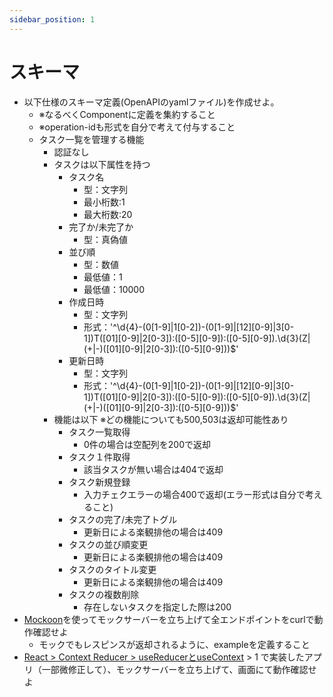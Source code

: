 ```yaml
---
sidebar_position: 1
---
```


# スキーマ

- 以下仕様のスキーマ定義(OpenAPIのyamlファイル)を作成せよ。
  - ※なるべくComponentに定義を集約すること
  - ※operation-idも形式を自分で考えて付与すること
  - タスク一覧を管理する機能
    - 認証なし
    - タスクは以下属性を持つ
      - タスク名
        - 型：文字列
        - 最小桁数:1
        - 最大桁数:20
      - 完了か/未完了か
        - 型：真偽値
      - 並び順
        - 型：数値
        - 最低値：1
        - 最低値：10000
      - 作成日時
        - 型：文字列
        - 形式：'^\d{4}-(0[1-9]|1[0-2])-(0[1-9]|[12][0-9]|3[0-1])T([01][0-9]|2[0-3]):([0-5][0-9]):([0-5][0-9])\.\d{3}(Z|(\+|-)([01][0-9]|2[0-3]):([0-5][0-9]))$'
      - 更新日時
        - 型：文字列
        - 形式：'^\d{4}-(0[1-9]|1[0-2])-(0[1-9]|[12][0-9]|3[0-1])T([01][0-9]|2[0-3]):([0-5][0-9]):([0-5][0-9])\.\d{3}(Z|(\+|-)([01][0-9]|2[0-3]):([0-5][0-9]))$'
    - 機能は以下 ※どの機能についても500,503は返却可能性あり
      - タスク一覧取得
        - 0件の場合は空配列を200で返却
      - タスク１件取得
        - 該当タスクが無い場合は404で返却
      - タスク新規登録
        - 入力チェクエラーの場合400で返却(エラー形式は自分で考えること)
      - タスクの完了/未完了トグル
        - 更新日による楽観排他の場合は409
      - タスクの並び順変更
        - 更新日による楽観排他の場合は409
      - タスクのタイトル変更
        - 更新日による楽観排他の場合は409
      - タスクの複数削除
        - 存在しないタスクを指定した際は200
- [Mockoon](https://mockoon.com/)を使ってモックサーバーを立ち上げて全エンドポイントをcurlで動作確認せよ
  - モックでもレスピンスが返却されるように、exampleを定義すること
- [React > Context Reducer > useReducerとuseContext](../05_react/03_Context-Reducer.md#usereducerとusecontext) > 1 で実装したアプリ（一部微修正して）、モックサーバーを立ち上げて、画面にて動作確認せよ
